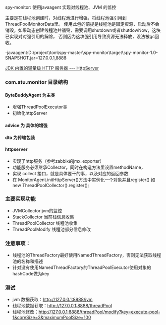 spy-monitor: 使用javaagent 实现对线程池、JVM 的监控

主要是在线程池创建时，对线程池进行增强，将线程池强引用到ThreadPoolMonitorData里。
使用此包的前提是线程池是固定资源，启动后不会销毁，如果动态创建线程池并销毁，需要调用shutdown或者shutdowNow，这块已实现对对强引用的解除，
否则因为这块强引用导致资源无法释放，没法被gc回收。


-javaagent:D:\project\tom\spy-master\spy-monitor\target\spy-monitor-1.0-SNAPSHOT.jar=127.0.0.1,8888

[JDK 内置的轻量级 HTTP 服务器 --- HttpServer](https://blog.csdn.net/xietansheng/article/details/78704783)

### com.atu.monitor 目录结构
#### ByteBuddyAgent  为主类
- 增强ThreadPoolExecutor类
- 初始化httpServer

#### advice 为 具体的增强
#### dto 为传输包装
#### httpserver
- 实现了http服务（参考zabbix的jmx_exporter）
- 功能服务必须继承Collector，同时在构造方法里设置methodName，
- 实现 collect 接口，就是具体要干的事，以及对应的返回参数
- 在 MonitorAgent.initHttpServer()方法中实例化一个对象并且register()
  如  new ThreadPoolCollector().register();

### 主要实现功能
- JVMCollector  jvm的监控
- StackCollector 当前栈信息收集
- ThreadPoolCollector 线程池收集
- ThreadPoolModify  线程池部分信息修改
### 注意事项：
- 线程池的ThreadFactory最好使用NamedThreadFactory，否则无法获取线程池的名称和描述
- 针对没有使用NamedThreadFactory的ThreadPoolExecutor使用对象的hashCode做为key

### 测试
- jvm 数据获取：http://127.0.0.1:8888/jvm
- 线程池数据获取：http://127.0.0.1:8888/threadPool
- 线程池修改：http://127.0.0.1:8888/threadPool/modify?key=execute-pool-1&coreSize=3&maximumPoolSize=100
